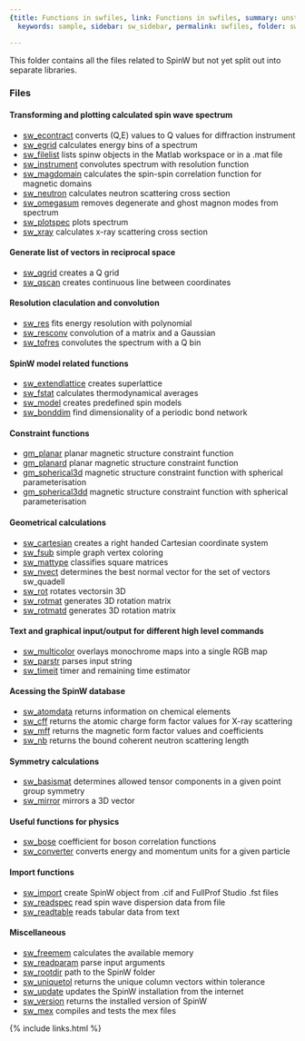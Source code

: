 ```yaml
---
{title: Functions in swfiles, link: Functions in swfiles, summary: unstructured functions,
  keywords: sample, sidebar: sw_sidebar, permalink: swfiles, folder: swfiles, mathjax: 'true'}

---
```

This folder contains all the files related to SpinW but not yet split out
into separate libraries.
 
### Files
 
#### Transforming and plotting calculated spin wave spectrum
 
* [sw_econtract](sw_econtract) converts (Q,E) values to Q values for diffraction instrument
* [sw_egrid](sw_egrid) calculates energy bins of a spectrum 
* [sw_filelist](sw_filelist) lists spinw objects in the Matlab workspace or in a .mat file
* [sw_instrument](sw_instrument) convolutes spectrum with resolution function
* [sw_magdomain](sw_magdomain) calculates the spin-spin correlation function for magnetic domains
* [sw_neutron](sw_neutron) calculates neutron scattering cross section
* [sw_omegasum](sw_omegasum) removes degenerate and ghost magnon modes from spectrum
* [sw_plotspec](sw_plotspec) plots spectrum
* [sw_xray](sw_xray) calculates x-ray scattering cross section
 
#### Generate list of vectors in reciprocal space
 
* [sw_qgrid](sw_qgrid) creates a Q grid
* [sw_qscan](sw_qscan) creates continuous line between coordinates
 
#### Resolution claculation and convolution
 
* [sw_res](sw_res) fits energy resolution with polynomial
* [sw_resconv](sw_resconv) convolution of a matrix and a Gaussian
* [sw_tofres](sw_tofres) convolutes the spectrum with a Q bin
 
#### SpinW model related functions
 
* [sw_extendlattice](sw_extendlattice) creates superlattice
* [sw_fstat](sw_fstat) calculates thermodynamical averages
* [sw_model](sw_model) creates predefined spin models
* [sw_bonddim](sw_bonddim) find dimensionality of a periodic bond network
 
#### Constraint functions
 
* [gm_planar](gm_planar) planar magnetic structure constraint function 
* [gm_planard](gm_planard) planar magnetic structure constraint function 
* [gm_spherical3d](gm_spherical3d) magnetic structure constraint function with spherical parameterisation
* [gm_spherical3dd](gm_spherical3dd) magnetic structure constraint function with spherical parameterisation
 
#### Geometrical calculations
* [sw_cartesian](sw_cartesian) creates a right handed Cartesian coordinate system
* [sw_fsub](sw_fsub) simple graph vertex coloring
* [sw_mattype](sw_mattype) classifies square matrices
* [sw_nvect](sw_nvect) determines the best normal vector for the set of vectors
  sw_quadell  
* [sw_rot](sw_rot) rotates vectorsin 3D
* [sw_rotmat](sw_rotmat) generates 3D rotation matrix
* [sw_rotmatd](sw_rotmatd) generates 3D rotation matrix
 
#### Text and graphical input/output for different high level commands
 
* [sw_multicolor](sw_multicolor) overlays monochrome maps into a single RGB map
* [sw_parstr](sw_parstr) parses input string
* [sw_timeit](sw_timeit) timer and remaining time estimator
 
#### Acessing the SpinW database
 
* [sw_atomdata](sw_atomdata) returns information on chemical elements
* [sw_cff](sw_cff) returns the atomic charge form factor values for X-ray scattering
* [sw_mff](sw_mff) returns the magnetic form factor values and coefficients
* [sw_nb](sw_nb) returns the bound coherent neutron scattering length
 
#### Symmetry calculations
 
* [sw_basismat](sw_basismat) determines allowed tensor components in a given point group symmetry
* [sw_mirror](sw_mirror) mirrors a 3D vector
 
#### Useful functions for physics
 
* [sw_bose](sw_bose) coefficient for boson correlation functions
* [sw_converter](sw_converter) converts energy and momentum units for a given particle
 
#### Import functions
 
* [sw_import](sw_import) create SpinW object from .cif and FullProf Studio .fst files
* [sw_readspec](sw_readspec) read spin wave dispersion data from file
* [sw_readtable](sw_readtable) reads tabular data from text
 
#### Miscellaneous
 
* [sw_freemem](sw_freemem) calculates the available memory
* [sw_readparam](sw_readparam) parse input arguments
* [sw_rootdir](sw_rootdir) path to the SpinW folder
* [sw_uniquetol](sw_uniquetol) returns the unique column vectors within tolerance
* [sw_update](sw_update) updates the SpinW installation from the internet
* [sw_version](sw_version) returns the installed version of SpinW
* [sw_mex](sw_mex) compiles and tests the mex files

{% include links.html %}
